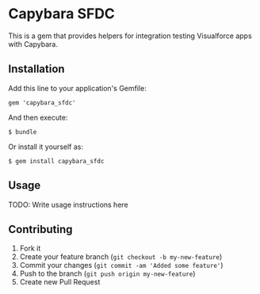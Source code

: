 # Capybara SFDC

This is a gem that provides helpers for integration testing Visualforce apps
with Capybara.

## Installation

Add this line to your application's Gemfile:

    gem 'capybara_sfdc'

And then execute:

    $ bundle

Or install it yourself as:

    $ gem install capybara_sfdc

## Usage

TODO: Write usage instructions here

## Contributing

1. Fork it
2. Create your feature branch (`git checkout -b my-new-feature`)
3. Commit your changes (`git commit -am 'Added some feature'`)
4. Push to the branch (`git push origin my-new-feature`)
5. Create new Pull Request
